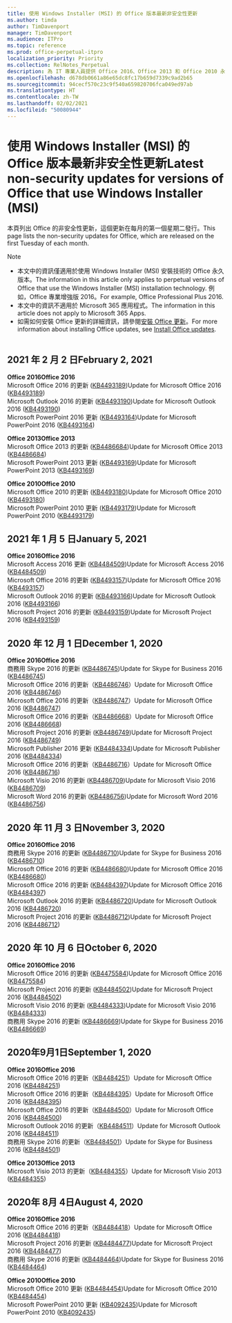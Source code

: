 ```yaml
---
title: 使用 Windows Installer (MSI) 的 Office 版本最新非安全性更新
ms.author: timda
author: TimDavenport
manager: TimDavenport
ms.audience: ITPro
ms.topic: reference
ms.prod: office-perpetual-itpro
localization_priority: Priority
ms.collection: RelNotes_Perpetual
description: 為 IT 專業人員提供 Office 2016、Office 2013 和 Office 2010 永久版本的最新非安全性更新資訊連結
ms.openlocfilehash: d678db0661a86e65dc8fc17b659d7339c9ad2b65
ms.sourcegitcommit: 94cecf570c23c9f540a659820706fca049ed97ab
ms.translationtype: HT
ms.contentlocale: zh-TW
ms.lasthandoff: 02/02/2021
ms.locfileid: "50080944"
---
```

# <a name="latest-non-security-updates-for-versions-of-office-that-use-windows-installer-msi"></a><span data-ttu-id="3fbeb-103">使用 Windows Installer (MSI) 的 Office 版本最新非安全性更新</span><span class="sxs-lookup"><span data-stu-id="3fbeb-103">Latest non-security updates for versions of Office that use Windows Installer (MSI)</span></span>

<span data-ttu-id="3fbeb-104">本頁列出 Office 的非安全性更新，這個更新在每月的第一個星期二發行。</span><span class="sxs-lookup"><span data-stu-id="3fbeb-104">This page lists the non-security updates for Office, which are released on the first Tuesday of each month.</span></span>

> [!NOTE]
> - <span data-ttu-id="3fbeb-105">本文中的資訊僅適用於使用 Windows Installer (MSI) 安裝技術的 Office 永久版本。</span><span class="sxs-lookup"><span data-stu-id="3fbeb-105">The information in this article only applies to perpetual versions of Office that use the Windows Installer (MSI) installation technology.</span></span> <span data-ttu-id="3fbeb-106">例如，Office 專業增強版 2016。</span><span class="sxs-lookup"><span data-stu-id="3fbeb-106">For example, Office Professional Plus 2016.</span></span>
> - <span data-ttu-id="3fbeb-107">本文中的資訊不適用於 Microsoft 365 應用程式。</span><span class="sxs-lookup"><span data-stu-id="3fbeb-107">The information in this article does not apply to Microsoft 365 Apps.</span></span>
> - <span data-ttu-id="3fbeb-108">如需如何安裝 Office 更新的詳細資訊，請參閱[安裝 Office 更新](https://support.office.com/article/2ab296f3-7f03-43a2-8e50-46de917611c5)。</span><span class="sxs-lookup"><span data-stu-id="3fbeb-108">For more information about installing Office updates, see [Install Office updates](https://support.office.com/article/2ab296f3-7f03-43a2-8e50-46de917611c5).</span></span>
<br/><br/>

## <a name="february-2-2021"></a><span data-ttu-id="3fbeb-109">2021 年 2 月 2 日</span><span class="sxs-lookup"><span data-stu-id="3fbeb-109">February 2, 2021</span></span>
<span data-ttu-id="3fbeb-110">**Office 2016**</span><span class="sxs-lookup"><span data-stu-id="3fbeb-110">**Office 2016**</span></span><br/>
<span data-ttu-id="3fbeb-111">Microsoft Office 2016 的更新 ([KB4493189](https://support.microsoft.com/help/4493189))</span><span class="sxs-lookup"><span data-stu-id="3fbeb-111">Update for Microsoft Office 2016 ([KB4493189](https://support.microsoft.com/help/4493189))</span></span> </br> <span data-ttu-id="3fbeb-112">Microsoft Outlook 2016 的更新 ([KB4493190](https://support.microsoft.com/help/4493190))</span><span class="sxs-lookup"><span data-stu-id="3fbeb-112">Update for Microsoft Outlook 2016 ([KB4493190](https://support.microsoft.com/help/4493190))</span></span> </br> <span data-ttu-id="3fbeb-113">Microsoft PowerPoint 2016 更新 ([KB4493164](https://support.microsoft.com/help/4493164))</span><span class="sxs-lookup"><span data-stu-id="3fbeb-113">Update for Microsoft PowerPoint 2016 ([KB4493164](https://support.microsoft.com/help/4493164))</span></span> </br> 

<span data-ttu-id="3fbeb-114">**Office 2013**</span><span class="sxs-lookup"><span data-stu-id="3fbeb-114">**Office 2013**</span></span><br/>
<span data-ttu-id="3fbeb-115">Microsoft Office 2013 的更新 ([KB4486684](https://support.microsoft.com/help/4486684))</span><span class="sxs-lookup"><span data-stu-id="3fbeb-115">Update for Microsoft Office 2013 ([KB4486684](https://support.microsoft.com/help/4486684))</span></span> </br>
<span data-ttu-id="3fbeb-116">Microsoft PowerPoint 2013 更新 ([KB4493169](https://support.microsoft.com/help/4493169))</span><span class="sxs-lookup"><span data-stu-id="3fbeb-116">Update for Microsoft PowerPoint 2013 ([KB4493169](https://support.microsoft.com/help/4493169))</span></span> </br>

<span data-ttu-id="3fbeb-117">**Office 2010**</span><span class="sxs-lookup"><span data-stu-id="3fbeb-117">**Office 2010**</span></span><br/>
<span data-ttu-id="3fbeb-118">Microsoft Office 2010 的更新 ([KB4493180](https://support.microsoft.com/help/4493180))</span><span class="sxs-lookup"><span data-stu-id="3fbeb-118">Update for Microsoft Office 2010 ([KB4493180](https://support.microsoft.com/help/4493180))</span></span> </br>
<span data-ttu-id="3fbeb-119">Microsoft PowerPoint 2010 更新 ([KB4493179](https://support.microsoft.com/help/4493179))</span><span class="sxs-lookup"><span data-stu-id="3fbeb-119">Update for Microsoft PowerPoint 2010 ([KB4493179](https://support.microsoft.com/help/4493179))</span></span></br>


## <a name="january-5-2021"></a><span data-ttu-id="3fbeb-120">2021 年 1 月 5 日</span><span class="sxs-lookup"><span data-stu-id="3fbeb-120">January 5, 2021</span></span>
<span data-ttu-id="3fbeb-121">**Office 2016**</span><span class="sxs-lookup"><span data-stu-id="3fbeb-121">**Office 2016**</span></span></br>
<span data-ttu-id="3fbeb-122">Microsoft Access 2016 更新 ([KB4484509](https://support.microsoft.com/help/4484509))</span><span class="sxs-lookup"><span data-stu-id="3fbeb-122">Update for Microsoft Access 2016 ([KB4484509](https://support.microsoft.com/help/4484509))</span></span> </br>
<span data-ttu-id="3fbeb-123">Microsoft Office 2016 的更新 ([KB4493157](https://support.microsoft.com/help/4493157))</span><span class="sxs-lookup"><span data-stu-id="3fbeb-123">Update for Microsoft Office 2016 ([KB4493157](https://support.microsoft.com/help/4493157))</span></span> </br>
<span data-ttu-id="3fbeb-124">Microsoft Outlook 2016 的更新 ([KB4493166](https://support.microsoft.com/help/4493166))</span><span class="sxs-lookup"><span data-stu-id="3fbeb-124">Update for Microsoft Outlook 2016 ([KB4493166](https://support.microsoft.com/help/4493166))</span></span> </br>
<span data-ttu-id="3fbeb-125">Microsoft Project 2016 的更新 ([KB4493159](https://support.microsoft.com/help/4493159))</span><span class="sxs-lookup"><span data-stu-id="3fbeb-125">Update for Microsoft Project 2016 ([KB4493159](https://support.microsoft.com/help/4493159))</span></span> </br>


## <a name="december-1-2020"></a><span data-ttu-id="3fbeb-126">2020 年 12 月 1 日</span><span class="sxs-lookup"><span data-stu-id="3fbeb-126">December 1, 2020</span></span>
<span data-ttu-id="3fbeb-127">**Office 2016**</span><span class="sxs-lookup"><span data-stu-id="3fbeb-127">**Office 2016**</span></span><br/>
<span data-ttu-id="3fbeb-128">商務用 Skype 2016 的更新 ([KB4486745](https://support.microsoft.com/help/4486745))</span><span class="sxs-lookup"><span data-stu-id="3fbeb-128">Update for Skype for Business 2016 ([KB4486745](https://support.microsoft.com/help/4486745))</span></span> <br/>
<span data-ttu-id="3fbeb-129">Microsoft Office 2016 的更新（[KB4486746](https://support.microsoft.com/help/4486746)）</span><span class="sxs-lookup"><span data-stu-id="3fbeb-129">Update for Microsoft Office 2016 ([KB4486746](https://support.microsoft.com/help/4486746))</span></span> <br/> <span data-ttu-id="3fbeb-130">Microsoft Office 2016 的更新（[KB4486747](https://support.microsoft.com/help/4486747)）</span><span class="sxs-lookup"><span data-stu-id="3fbeb-130">Update for Microsoft Office 2016 ([KB4486747](https://support.microsoft.com/help/4486747))</span></span> <br/> <span data-ttu-id="3fbeb-131">Microsoft Office 2016 的更新（[KB4486668](https://support.microsoft.com/help/4486668)）</span><span class="sxs-lookup"><span data-stu-id="3fbeb-131">Update for Microsoft Office 2016 ([KB4486668](https://support.microsoft.com/help/4486668))</span></span> <br/>
<span data-ttu-id="3fbeb-132">Microsoft Project 2016 的更新 ([KB4486749](https://support.microsoft.com/help/4486749))</span><span class="sxs-lookup"><span data-stu-id="3fbeb-132">Update for Microsoft Project 2016 ([KB4486749](https://support.microsoft.com/help/4486749))</span></span> <br/> <span data-ttu-id="3fbeb-133">Microsoft Publisher 2016 更新 ([KB4484334](https://support.microsoft.com/help/4484334))</span><span class="sxs-lookup"><span data-stu-id="3fbeb-133">Update for Microsoft Publisher 2016 ([KB4484334](https://support.microsoft.com/help/4484334))</span></span> <br/> <span data-ttu-id="3fbeb-134">Microsoft Office 2016 的更新（[KB4486716](https://support.microsoft.com/help/4486716)）</span><span class="sxs-lookup"><span data-stu-id="3fbeb-134">Update for Microsoft Office 2016 ([KB4486716](https://support.microsoft.com/help/4486716))</span></span> <br/> <span data-ttu-id="3fbeb-135">Microsoft Visio 2016 的更新 ([KB4486709](https://support.microsoft.com/help/4486709))</span><span class="sxs-lookup"><span data-stu-id="3fbeb-135">Update for Microsoft Visio 2016 ([KB4486709](https://support.microsoft.com/help/4486709))</span></span> <br/>
<span data-ttu-id="3fbeb-136">Microsoft Word 2016 的更新 ([KB4486756](https://support.microsoft.com/help/4486756))</span><span class="sxs-lookup"><span data-stu-id="3fbeb-136">Update for Microsoft Word 2016 ([KB4486756](https://support.microsoft.com/help/4486756))</span></span> <br/> 


## <a name="november-3-2020"></a><span data-ttu-id="3fbeb-137">2020 年 11 月 3 日</span><span class="sxs-lookup"><span data-stu-id="3fbeb-137">November 3, 2020</span></span>
<span data-ttu-id="3fbeb-138">**Office 2016**</span><span class="sxs-lookup"><span data-stu-id="3fbeb-138">**Office 2016**</span></span><br/>
<span data-ttu-id="3fbeb-139">商務用 Skype 2016 的更新 ([KB4486710](https://support.microsoft.com/help/4486710))</span><span class="sxs-lookup"><span data-stu-id="3fbeb-139">Update for Skype for Business 2016 ([KB4486710](https://support.microsoft.com/help/4486710))</span></span> <br/>
<span data-ttu-id="3fbeb-140">Microsoft Office 2016 的更新 ([KB4486680](https://support.microsoft.com/help/4486680))</span><span class="sxs-lookup"><span data-stu-id="3fbeb-140">Update for Microsoft Office 2016 ([KB4486680](https://support.microsoft.com/help/4486680))</span></span> <br/>
<span data-ttu-id="3fbeb-141">Microsoft Office 2016 的更新 ([KB4484397](https://support.microsoft.com/help/4484397))</span><span class="sxs-lookup"><span data-stu-id="3fbeb-141">Update for Microsoft Office 2016 ([KB4484397](https://support.microsoft.com/help/4484397))</span></span> <br/>
<span data-ttu-id="3fbeb-142">Microsoft Outlook 2016 的更新 ([KB4486720](https://support.microsoft.com/help/4486720))</span><span class="sxs-lookup"><span data-stu-id="3fbeb-142">Update for Microsoft Outlook 2016 ([KB4486720](https://support.microsoft.com/help/4486720))</span></span> <br/>
<span data-ttu-id="3fbeb-143">Microsoft Project 2016 的更新 ([KB4486712](https://support.microsoft.com/help/4486712))</span><span class="sxs-lookup"><span data-stu-id="3fbeb-143">Update for Microsoft Project 2016 ([KB4486712](https://support.microsoft.com/help/4486712))</span></span> <br/>


## <a name="october-6-2020"></a><span data-ttu-id="3fbeb-144">2020 年 10 月 6 日</span><span class="sxs-lookup"><span data-stu-id="3fbeb-144">October 6, 2020</span></span>
<span data-ttu-id="3fbeb-145">**Office 2016**</span><span class="sxs-lookup"><span data-stu-id="3fbeb-145">**Office 2016**</span></span><br/>
<span data-ttu-id="3fbeb-146">Microsoft Office 2016 的更新 ([KB4475584](https://support.microsoft.com/help/4475584))</span><span class="sxs-lookup"><span data-stu-id="3fbeb-146">Update for Microsoft Office 2016 ([KB4475584](https://support.microsoft.com/help/4475584))</span></span><br/>
<span data-ttu-id="3fbeb-147">Microsoft Project 2016 的更新 ([KB4484502](https://support.microsoft.com/help/4484502))</span><span class="sxs-lookup"><span data-stu-id="3fbeb-147">Update for Microsoft Project 2016 ([KB4484502](https://support.microsoft.com/help/4484502))</span></span><br/>
<span data-ttu-id="3fbeb-148">Microsoft Visio 2016 的更新 ([KB4484333](https://support.microsoft.com/help/4484333))</span><span class="sxs-lookup"><span data-stu-id="3fbeb-148">Update for Microsoft Visio 2016 ([KB4484333](https://support.microsoft.com/help/4484333))</span></span><br/>
<span data-ttu-id="3fbeb-149">商務用 Skype 2016 的更新 ([KB4486669](https://support.microsoft.com/help/4486669))</span><span class="sxs-lookup"><span data-stu-id="3fbeb-149">Update for Skype for Business 2016 ([KB4486669](https://support.microsoft.com/help/4486669))</span></span><br/> 

## <a name="september-1-2020"></a><span data-ttu-id="3fbeb-150">2020年9月1日</span><span class="sxs-lookup"><span data-stu-id="3fbeb-150">September 1, 2020</span></span>
<span data-ttu-id="3fbeb-151">**Office 2016**</span><span class="sxs-lookup"><span data-stu-id="3fbeb-151">**Office 2016**</span></span><br/>
<span data-ttu-id="3fbeb-152">Microsoft Office 2016 的更新（[KB4484251](https://support.microsoft.com/help/4484251)）</span><span class="sxs-lookup"><span data-stu-id="3fbeb-152">Update for Microsoft Office 2016 ([KB4484251](https://support.microsoft.com/help/4484251))</span></span><br/>
<span data-ttu-id="3fbeb-153">Microsoft Office 2016 的更新（[KB4484395](https://support.microsoft.com/help/4484395)）</span><span class="sxs-lookup"><span data-stu-id="3fbeb-153">Update for Microsoft Office 2016 ([KB4484395](https://support.microsoft.com/help/4484395))</span></span><br/> <span data-ttu-id="3fbeb-154">Microsoft Office 2016 的更新（[KB4484500](https://support.microsoft.com/help/4484500)）</span><span class="sxs-lookup"><span data-stu-id="3fbeb-154">Update for Microsoft Office 2016 ([KB4484500](https://support.microsoft.com/help/4484500))</span></span> <br/>
<span data-ttu-id="3fbeb-155">Microsoft Outlook 2016 的更新（[KB4484511](https://support.microsoft.com/help/4484511)）</span><span class="sxs-lookup"><span data-stu-id="3fbeb-155">Update for Microsoft Outlook 2016 ([KB4484511](https://support.microsoft.com/help/4484511))</span></span> <br/>
<span data-ttu-id="3fbeb-156">商務用 Skype 2016 的更新（[KB4484501](https://support.microsoft.com/help/4484501)）</span><span class="sxs-lookup"><span data-stu-id="3fbeb-156">Update for Skype for Business 2016 ([KB4484501](https://support.microsoft.com/help/4484501))</span></span> <br/>

<span data-ttu-id="3fbeb-157">**Office 2013**</span><span class="sxs-lookup"><span data-stu-id="3fbeb-157">**Office 2013**</span></span><br/>
<span data-ttu-id="3fbeb-158">Microsoft Visio 2013 的更新（[KB4484355](https://support.microsoft.com/help/4484355)）</span><span class="sxs-lookup"><span data-stu-id="3fbeb-158">Update for Microsoft Visio 2013 ([KB4484355](https://support.microsoft.com/help/4484355))</span></span><br/>

## <a name="august-4-2020"></a><span data-ttu-id="3fbeb-159">2020年 8月 4日</span><span class="sxs-lookup"><span data-stu-id="3fbeb-159">August 4, 2020</span></span>

<span data-ttu-id="3fbeb-160">**Office 2016**</span><span class="sxs-lookup"><span data-stu-id="3fbeb-160">**Office 2016**</span></span><br/>
<span data-ttu-id="3fbeb-161">Microsoft Office 2016 的更新（[KB4484418](https://support.microsoft.com/help/4484418)）</span><span class="sxs-lookup"><span data-stu-id="3fbeb-161">Update for Microsoft Office 2016 ([KB4484418](https://support.microsoft.com/help/4484418))</span></span><br/> <span data-ttu-id="3fbeb-162">Microsoft Project 2016 的更新 ([KB4484477](https://support.microsoft.com/help/4484477))</span><span class="sxs-lookup"><span data-stu-id="3fbeb-162">Update for Microsoft Project 2016 ([KB4484477](https://support.microsoft.com/help/4484477))</span></span><br/>
<span data-ttu-id="3fbeb-163">商務用 Skype 2016 的更新 ([KB4484464](https://support.microsoft.com/help/4484464))</span><span class="sxs-lookup"><span data-stu-id="3fbeb-163">Update for Skype for Business 2016 ([KB4484464](https://support.microsoft.com/help/4484464))</span></span><br/> 

<span data-ttu-id="3fbeb-164">**Office 2010**</span><span class="sxs-lookup"><span data-stu-id="3fbeb-164">**Office 2010**</span></span><br/>
<span data-ttu-id="3fbeb-165">Microsoft Office 2010 更新 ([KB4484454](https://support.microsoft.com/help/4484454))</span><span class="sxs-lookup"><span data-stu-id="3fbeb-165">Update for Microsoft Office 2010 ([KB4484454](https://support.microsoft.com/help/4484454))</span></span><br/> <span data-ttu-id="3fbeb-166">Microsoft PowerPoint 2010 更新 ([KB4092435](https://support.microsoft.com/help/4092435))</span><span class="sxs-lookup"><span data-stu-id="3fbeb-166">Update for Microsoft PowerPoint 2010 ([KB4092435](https://support.microsoft.com/help/4092435))</span></span><br/> 

</br>